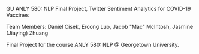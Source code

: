GU ANLY 580: NLP Final Project, Twitter Sentiment Analytics for COVID-19 Vaccines

Team Members: Daniel Cisek, Ercong Luo, Jacob "Mac" McIntosh, Jasmine (Jiaying) Zhuang

Final Project for the course ANLY 580: NLP @ Georgetown University. 
